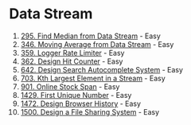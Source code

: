 # Data Stream

1. [295. Find Median from Data Stream](https://leetcode.com/problems/find-median-from-data-stream/) - Easy
3. [346. Moving Average from Data Stream](https://leetcode.com/problems/moving-average-from-data-stream/) - Easy
4. [359. Logger Rate Limiter](https://leetcode.com/problems/logger-rate-limiter/) - Easy
5. [362. Design Hit Counter](https://leetcode.com/problems/design-hit-counter/) - Easy
6. [642. Design Search Autocomplete System](https://leetcode.com/problems/design-search-autocomplete-system/) - Easy
7. [703. Kth Largest Element in a Stream](https://leetcode.com/problems/kth-largest-element-in-a-stream/) - Easy
8. [901. Online Stock Span](https://leetcode.com/problems/online-stock-span/) - Easy
12. [1429. First Unique Number](https://leetcode.com/problems/first-unique-number/) - Easy
13. [1472. Design Browser History](https://leetcode.com/problems/design-browser-history/) - Easy
14. [1500. Design a File Sharing System](https://leetcode.com/problems/design-a-file-sharing-system/) - Easy

